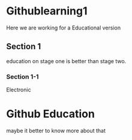 # Githublearning1
Here we are working for a Educational version

## Section 1
education on stage one is better than stage two.

### Section 1-1
Electronic

# Github Education
maybe it better to know more about that
